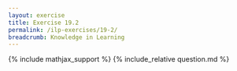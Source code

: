 ```yaml
---
layout: exercise
title: Exercise 19.2
permalink: /ilp-exercises/19-2/
breadcrumb: Knowledge in Learning
---
```


{% include mathjax_support %}
{% include_relative question.md %}

